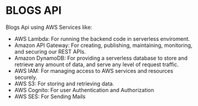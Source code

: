 # BLOGS API

Blogs Api using AWS Services like:

- AWS Lambda: For running the backend code in serverless enviroment.
- Amazon API Gateway: For creating, publishing, maintaining, monitoring, and securing our REST APIs.
- Amazon DynamoDB: For providing a serverless database to store and retrieve any amount of data, and serve any level of request traffic.
- AWS IAM: For managing access to AWS services and resources securely.
- AWS S3: For storing and retrieving data.
- AWS Cognito: For user Authentication and Authorization
- AWS SES: For Sending Mails
